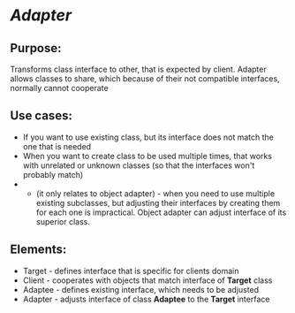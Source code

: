 # ***Adapter***

## Purpose:
Transforms class interface to other, that is expected by client. Adapter allows classes to share, which because of their not compatible interfaces, normally cannot cooperate 


## Use cases:
- If you want to use existing class, but its interface does not match the one that is needed
- When you want to create class to be used multiple times, that works with unrelated or unknown classes (so that the interfaces won't probably match)
- * (it only relates to object adapter) - when you need to use multiple existing subclasses, but adjusting their interfaces by creating them for each one is impractical. Object adapter can adjust interface of its superior class.

## Elements:
- Target - defines interface that is specific for clients domain
- Client - cooperates with objects that match interface of __Target__ class
- Adaptee - defines existing interface, which needs to be adjusted
- Adapter - adjusts interface of class __Adaptee__ to the __Target__ interface